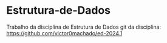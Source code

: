 # Estrutura-de-Dados


Trabalho da disciplina de Estrutura de Dados
git da disciplina: https://github.com/victor0machado/ed-2024.1